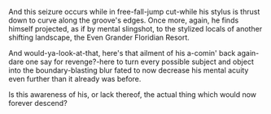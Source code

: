 And this seizure occurs while in free-fall-jump cut-while his stylus is thrust down to curve along the groove's edges. Once more, again, he finds himself projected, as if by mental slingshot, to the stylized locals of another shifting landscape, the Even Grander Floridian Resort.

And would-ya-look-at-that, here's that ailment of his a-comin' back again-dare one say for revenge?-here to turn every possible subject and object into the boundary-blasting blur fated to now decrease his mental acuity even further than it already was before.

Is this awareness of his, or lack thereof, the actual thing which would now forever descend?